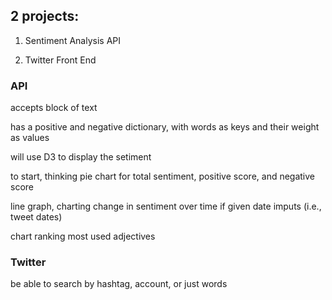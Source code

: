## 2 projects:

1. Sentiment Analysis API

2. Twitter Front End

### API
accepts block of text

has a positive and negative dictionary, with words as keys and their weight as values

will use D3 to display the setiment

to start, thinking pie chart for total sentiment, positive score, and negative score

line graph, charting change in sentiment over time if given date imputs (i.e., tweet dates)

chart ranking most used adjectives

### Twitter

be able to search by hashtag, account, or just words